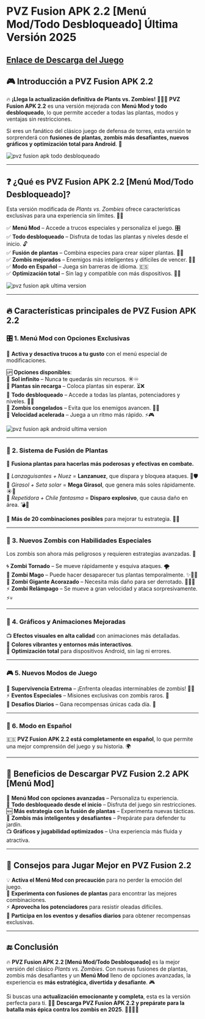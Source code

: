 # PVZ Fusion APK 2.2 [Menú Mod/Todo Desbloqueado] Última Versión 2025

## [Enlace de Descarga del Juego](https://bom.so/ZxkyBR)

## 🎮 Introducción a PVZ Fusion APK 2.2  

🔥 **¡Llega la actualización definitiva de Plants vs. Zombies!** 🌻🧟‍♂️ **PVZ Fusion APK 2.2** es una versión mejorada con **Menú Mod y todo desbloqueado**, lo que permite acceder a todas las plantas, modos y ventajas sin restricciones.  

Si eres un fanático del clásico juego de defensa de torres, esta versión te sorprenderá con **fusiones de plantas, zombis más desafiantes, nuevos gráficos y optimización total para Android**. 🚀  

![pvz fusion apk todo desbloqueado](https://github.com/user-attachments/assets/9ca57bed-4510-40da-9d32-a820f1dc4882)

---

## ❓ ¿Qué es PVZ Fusion APK 2.2 [Menú Mod/Todo Desbloqueado]?  

Esta versión modificada de *Plants vs. Zombies* ofrece características exclusivas para una experiencia sin límites. 🌱💡  

✅ **Menú Mod** – Accede a trucos especiales y personaliza el juego. 🎛️  
✅ **Todo desbloqueado** – Disfruta de todas las plantas y niveles desde el inicio. 🔓  
✅ **Fusión de plantas** – Combina especies para crear súper plantas. 🌱🔀  
✅ **Zombis mejorados** – Enemigos más inteligentes y difíciles de vencer. 🧠🔥  
✅ **Modo en Español** – Juega sin barreras de idioma. 🇪🇸  
✅ **Optimización total** – Sin lag y compatible con más dispositivos. 📱🚀  

![pvz fusion apk ultima version](https://github.com/user-attachments/assets/7fa80062-8ce8-4e68-96b5-922e3d62deeb)

---

## 🔥 Características principales de PVZ Fusion APK 2.2  

### 🎛️ 1. Menú Mod con Opciones Exclusivas  

🔄 **Activa y desactiva trucos a tu gusto** con el menú especial de modificaciones.  

🆙 **Opciones disponibles**:  
🔹 **Sol infinito** – Nunca te quedarás sin recursos. ☀️♾️  
🔹 **Plantas sin recarga** – Coloca plantas sin esperar. ⏳❌  
🔹 **Todo desbloqueado** – Accede a todas las plantas, potenciadores y niveles. 🌻✅  
🔹 **Zombis congelados** – Evita que los enemigos avancen. 🧊🧟  
🔹 **Velocidad acelerada** – Juega a un ritmo más rápido. ⚡🎮  

![pvz fusion apk android ultima version](https://github.com/user-attachments/assets/5a7e8d91-7222-444a-be39-25d726e22fe3)

---

### 🌿 2. Sistema de Fusión de Plantas  

🌟 **Fusiona plantas para hacerlas más poderosas y efectivas en combate.**  

🔹 *Lanzaguisantes + Nuez* = **Lanzanuez**, que dispara y bloquea ataques. 🎯🛡️  
🔹 *Girasol + Seta solar* = **Mega Girasol**, que genera más soles rápidamente. ☀️🌟  
🔹 *Repetidora + Chile fantasma* = **Disparo explosivo**, que causa daño en área. 💣🌱  

📌 **Más de 20 combinaciones posibles** para mejorar tu estrategia. 🧩🔥  

---

### 🧟 3. Nuevos Zombis con Habilidades Especiales  

Los zombis son ahora más peligrosos y requieren estrategias avanzadas. 🚨  

🌀 **Zombi Tornado** – Se mueve rápidamente y esquiva ataques. 🌪️  
🎩 **Zombi Mago** – Puede hacer desaparecer tus plantas temporalmente. ✨🧙‍♂️  
💪 **Zombi Gigante Acorazado** – Necesita más daño para ser derrotado. 🏋️‍♂️🧟  
⚡ **Zombi Relámpago** – Se mueve a gran velocidad y ataca sorpresivamente. ⚡💀  

---

### 🎨 4. Gráficos y Animaciones Mejoradas  

📺 **Efectos visuales en alta calidad** con animaciones más detalladas.  
🌈 **Colores vibrantes y entornos más interactivos**.  
🚀 **Optimización total** para dispositivos Android, sin lag ni errores.  

---

### 🎮 5. Nuevos Modos de Juego  

🎯 **Supervivencia Extrema** – ¡Enfrenta oleadas interminables de zombis! 🌊🧟  
⚡ **Eventos Especiales** – Misiones exclusivas con zombis raros. 🎊  
📅 **Desafíos Diarios** – Gana recompensas únicas cada día. 🎁  

---

### 🚀 6. Modo en Español  

🇪🇸 **PVZ Fusion APK 2.2 está completamente en español**, lo que permite una mejor comprensión del juego y su historia. 🌍  

---

## 🎯 Beneficios de Descargar PVZ Fusion 2.2 APK [Menú Mod]  

🌟 **Menú Mod con opciones avanzadas** – Personaliza tu experiencia.  
🔄 **Todo desbloqueado desde el inicio** – Disfruta del juego sin restricciones.  
🆕 **Más estrategia con la fusión de plantas** – Experimenta nuevas tácticas.  
🧟 **Zombis más inteligentes y desafiantes** – Prepárate para defender tu jardín.  
📺 **Gráficos y jugabilidad optimizados** – Una experiencia más fluida y atractiva.  

---

## 📌 Consejos para Jugar Mejor en PVZ Fusion 2.2  

💡 **Activa el Menú Mod con precaución** para no perder la emoción del juego.  
🌻 **Experimenta con fusiones de plantas** para encontrar las mejores combinaciones.  
⚡ **Aprovecha los potenciadores** para resistir oleadas difíciles.  
📅 **Participa en los eventos y desafíos diarios** para obtener recompensas exclusivas.  

---

## 🔚 Conclusión  

🔥 **PVZ Fusion APK 2.2 [Menú Mod/Todo Desbloqueado]** es la mejor versión del clásico *Plants vs. Zombies*. Con nuevas fusiones de plantas, zombis más desafiantes y un **Menú Mod** lleno de opciones avanzadas, la experiencia es **más estratégica, divertida y desafiante**. 🎮  

Si buscas una **actualización emocionante y completa**, esta es la versión perfecta para ti. 🌱💪 **Descarga PVZ Fusion APK 2.2 y prepárate para la batalla más épica contra los zombis en 2025**. 🏡🧟‍♂️🚀
